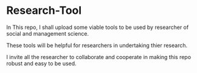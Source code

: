 # Research-Tool
In This repo, I shall upload some viable tools to be used by researcher of social and management science. 

These tools will be helpful for researchers in undertaking thier research. 

I invite all the researcher to collaborate and cooperate in making this repo robust and easy to be used. 
